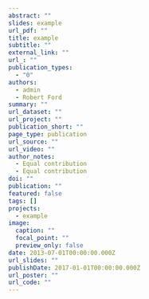 ```yaml
---
abstract: ""
slides: example
url_pdf: ""
title: example
subtitle: ""
external_link: ""
url_: ""
publication_types:
  - "0"
authors:
  - admin
  - Robert Ford
summary: ""
url_dataset: ""
url_project: ""
publication_short: ""
page_type: publication
url_source: ""
url_video: ""
author_notes:
  - Equal contribution
  - Equal contribution
doi: ""
publication: ""
featured: false
tags: []
projects:
  - example
image:
  caption: ""
  focal_point: ""
  preview_only: false
date: 2013-07-01T00:00:00.000Z
url_slides: ""
publishDate: 2017-01-01T00:00:00.000Z
url_poster: ""
url_code: ""
---
```

